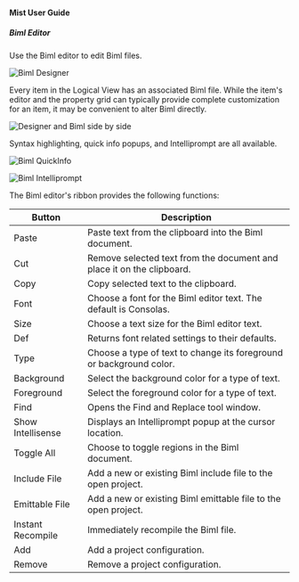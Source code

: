 #### Mist User Guide
##### Biml Editor
Use the Biml editor to edit Biml files.

![Biml Designer](https://varigencecom.blob.core.windows.net/images-mistdocumentation-editoroverviews/Biml1.png)

Every item in the Logical View has an associated Biml file. While the item's editor and the property grid can typically provide complete customization for an item, it may be convenient to alter Biml directly.

![Designer and Biml side by side](https://varigencecom.blob.core.windows.net/images-mistdocumentation-editoroverviews/Biml2.png)

Syntax highlighting, quick info popups, and Intelliprompt are all available.

![Biml QuickInfo](https://varigencecom.blob.core.windows.net/images-mistdocumentation-editoroverviews/Biml3.png)

![Biml Intelliprompt](https://varigencecom.blob.core.windows.net/images-mistdocumentation-editoroverviews/Biml4.png)

The Biml editor's ribbon provides the following functions:

Button | Description
--- | ---
Paste | Paste text from the clipboard into the Biml document.
Cut | Remove selected text from the document and place it on the clipboard.
Copy | Copy selected text to the clipboard.
Font | Choose a font for the Biml editor text. The default is Consolas.
Size | Choose a text size for the Biml editor text.
Def | Returns font related settings to their defaults.
Type | Choose a type of text to change its foreground or background color.
Background | Select the background color for a type of text.
Foreground | Select the foreground color for a type of text.
Find | Opens the Find and Replace tool window.
Show Intellisense | Displays an Intelliprompt popup at the cursor location.
Toggle All | Choose to toggle regions in the Biml document.
Include File | Add a new or existing Biml include file to the open project.
Emittable File | Add a new or existing Biml emittable file to the open project.
Instant Recompile | Immediately recompile the Biml file.
Add | Add a project configuration. 
Remove | Remove a project configuration.